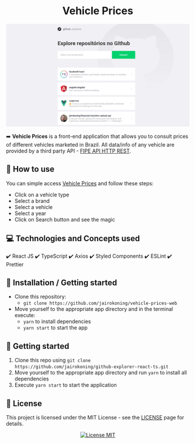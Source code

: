 <h1 align="center">
	<br>
		Vehicle Prices
	<br>
</h1>

<img src="https://raw.githubusercontent.com/jairokoning/github-explorer-react-ts/master/src/assets/app_print.jpg" alt="Github Explorer">

:arrow_right:  **Vehicle Prices** is a front-end application that allows you to consult prices of different vehicles marketed in Brazil. All data/info of any vehicle are provided by a third party API - [FIPE API HTTP REST](https://deividfortuna.github.io/fipe/).

## :flashlight: How to use
You can simple access [Vehicle Prices](https://vehicleprices.tk) and follow these steps:
- Click on a vehicle type
- Select a brand
- Select a vehicle
- Select a year
- Click on Search button and see the magic

## :computer: Technologies and Concepts used
:heavy_check_mark: React JS
:heavy_check_mark:  TypeScript
:heavy_check_mark: Axios
:heavy_check_mark: Styled Components
:heavy_check_mark:  ESLint
:heavy_check_mark:  Prettier

## :triangular_flag_on_post: Installation / Getting started
- Clone this repository:
	-  `git clone https://github.com/jairokoning/vehicle-prices-web`
- Move yourself to the appropriate app directory and in the terminal execute:
	-  `yarn` to install dependencies
	- `yarn start` to start the app

## :triangular_flag_on_post: Getting started

1. Clone this repo using `git clone https://github.com/jairokoning/github-explorer-react-ts.git`
2. Move yourself to the appropriate app directory and run `yarn` to install all dependencies
3. Execute `yarn start` to start the application

## :key: License

This project is licensed under the MIT License - see the [LICENSE](https://opensource.org/licenses/MIT) page for details.

<p align="center">
  <a href="https://opensource.org/licenses/MIT">
    <img src="https://img.shields.io/badge/License-MIT-blue.svg" alt="License MIT">
  </a>
</p>
